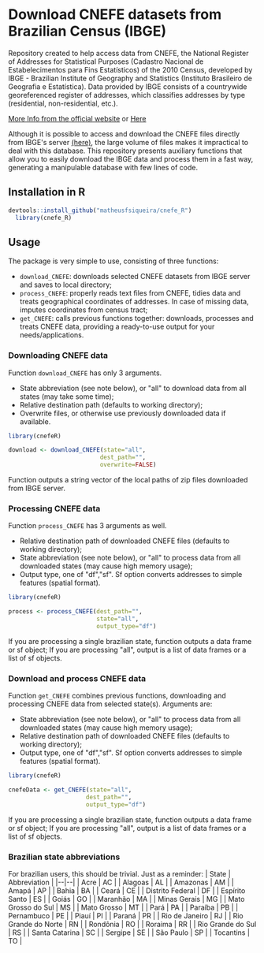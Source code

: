 # Download CNEFE datasets from Brazilian Census (IBGE)
Repository created to help access data from CNEFE, the National Register of Addresses for Statistical Purposes (Cadastro Nacional de Estabelecimentos para Fins Estatísticos) of the 2010 Census, developed by IBGE - Brazilian Institute of Geography and Statistics (Instituto Brasileiro de Geografia e Estatística). Data provided by IBGE consists of a countrywide georeferenced register of addresses, which classifies addresses by type (residential, non-residential, etc.).

[More Info from the official website](https://www.ibge.gov.br/estatisticas/sociais/trabalho/9662-censo-demografico-2010.html) or [Here](https://censo2010.ibge.gov.br/cnefe/)

Although it is possible to access and download the CNEFE files directly from IBGE's server [(here)](https://ftp.ibge.gov.br/Censos/Censo_Demografico_2010/Cadastro_Nacional_de_Enderecos_Fins_Estatisticos), the large volume of files makes it impractical to deal with this database. This repository presents auxiliary functions that allow you to easily download the IBGE data and process them in a fast way, generating a manipulable database with few lines of code.

## Installation in R
``` R
devtools::install_github("matheusfsiqueira/cnefe_R")
  library(cnefe_R)
```
## Usage
The package is very simple to use, consisting of three functions:

 - `download_CNEFE`: downloads selected CNEFE datasets from IBGE server and saves to local directory;
 - `process_CNEFE`: properly reads text files from CNEFE, tidies data and treats geographical coordinates of addresses. In case of missing data, imputes coordinates from census tract;
 -  `get_CNEFE`: calls previous functions together: downloads, processes and treats CNEFE data, providing a ready-to-use output for your needs/applications.

### Downloading CNEFE data
Function `download_CNEFE` has only 3 arguments. 
- State abbreviation (see note below), or "all" to download data from all states (may take some time);
- Relative destination path (defaults to working directory);
- Overwrite files, or otherwise use previously downloaded data if available.
```r
library(cnefeR)

download <- download_CNEFE(state="all",
                          dest_path="",
                          overwrite=FALSE)
```
Function outputs a string vector of the local paths of zip files downloaded from IBGE server.

### Processing CNEFE data
Function `process_CNEFE` has 3 arguments as well. 
- Relative destination path of downloaded CNEFE files (defaults to working directory);
- State abbreviation (see note below), or "all" to process data from all downloaded states (may cause high memory usage);
- Output type, one of "df","sf". Sf option converts addresses to simple features (spatial format).
```r
library(cnefeR)

process <- process_CNEFE(dest_path="",
                         state="all",
                         output_type="df")
```
If you are processing a single brazilian state, function outputs a data frame or sf object; If you are processing "all", output is a list of data frames or a list of sf objects.

### Download and process CNEFE data
Function `get_CNEFE` combines previous functions, downloading and processing CNEFE data from selected state(s). Arguments are:
- State abbreviation (see note below), or "all" to process data from all downloaded states (may cause high memory usage);
- Relative destination path of downloaded CNEFE files (defaults to working directory);
- Output type, one of "df","sf". Sf option converts addresses to simple features (spatial format).
```r
library(cnefeR)

cnefeData <- get_CNEFE(state="all",
                      dest_path="",
                      output_type="df")
```
If you are processing a single brazilian state, function outputs a data frame or sf object; If you are processing "all", output is a list of data frames or a list of sf objects.

### Brazilian state abbreviations
For brazilian users, this should be trivial. Just as a reminder:
| State | Abbreviation |
|--|--|
| Acre | AC |
| Alagoas | AL |
| Amazonas | AM |
| Amapá | AP |
| Bahia | BA |
| Ceará | CE |
| Distrito Federal | DF |
| Espírito Santo | ES |
| Goiás | GO |
| Maranhão | MA |
| Minas Gerais | MG |
| Mato Grosso do Sul | MS |
| Mato Grosso | MT |
| Pará | PA |
| Paraíba | PB |
| Pernambuco | PE |
| Piauí | PI |
| Paraná | PR |
| Rio de Janeiro | RJ |
| Rio Grande do Norte | RN |
| Rondônia | RO |
| Roraima | RR |
| Rio Grande do Sul | RS |
| Santa Catarina | SC |
| Sergipe | SE |
| São Paulo | SP |
| Tocantins | TO |
